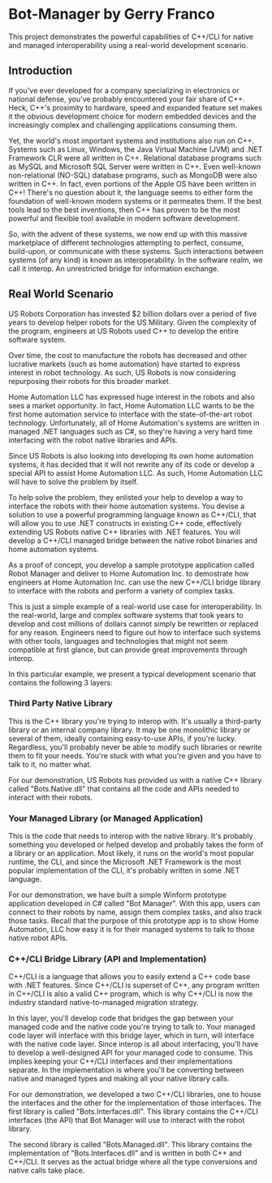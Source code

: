 # Bot-Manager by Gerry Franco

This project demonstrates the powerful capabilities of C++/CLI for native and managed interoperability 
using a real-world development scenario.

## Introduction

If you've ever developed for a company specializing in electronics or national defense, you've probably encountered your fair share 
of C++. Heck, C++'s proximity to hardware, speed and expanded feature set makes it the obvious development choice for modern embedded devices and the increasingly complex and challenging applications consuming them.

Yet, the world's most important systems and institutions also run on C++. Systems such as Linux, Windows, the Java Virtual Machine (JVM) and .NET Framework CLR were all written in C++. Relational database programs such as MySQL and Microsoft SQL Server were written in C++. Even well-known non-relational (NO-SQL) database programs, 
such as MongoDB were also written in C++. In fact, even portions of the Apple OS have been written in C++! 
There's no question about it, the language seems to either form the foundation of well-known modern systems or it permeates them. If the best tools lead to the best inventions, then C++ has proven to be the most powerful and flexible tool available in modern software development.

So, with the advent of these systems, we now end up with this massive marketplace of different technologies attempting to perfect, consume, build-upon, or communicate with these systems. Such interactions between systems (of any kind) is known as interoperability. In the software realm, we call it interop. An unrestricted bridge for information exchange.

## Real World Scenario

US Robots Corporation has invested $2 billion dollars over a period of five years to develop helper robots for the US Military. Given the complexity of the program, engineers at US Robots used C++ to develop the entire software system.

Over time, the cost to manufacture the robots has decreased and other lucrative markets (such as home automation) have started to express interest in robot technology. As such, US Robots is now considering repurposing their robots for this broader market.

Home Automation LLC has expressed huge interest in the robots and also sees a market opportunity. In fact, Home Automation LLC wants to be the first home automation service to interface with the state-of-the-art robot technology. Unfortunately, all of Home Automation's systems are written in managed .NET languages such as C#, so they're having a very hard time interfacing with the robot native libraries and APIs.

Since US Robots is also looking into developing its own home automation systems, it has decided that it will not rewrite any of its code or develop a special API to assist Home Automation LLC. As such, Home Automation LLC will have to solve the problem by itself.

To help solve the problem, they enlisted your help to develop a way to interface the robots with their home automation
systems. You devise a solution to use a powerful programming language known as C++/CLI, that will allow you to use .NET constructs in existing C++ code, effectively extending US Robots native C++ libraries with .NET features. You will develop
a C++/CLI managed bridge between the native robot binaries and home automation systems. 

As a proof of concept, you develop a sample prototype application called Robot Manager and deliver to Home Automation Inc. to demostrate how engineers at Home Automation Inc. can use the new C++/CLI bridge library to interface with the robots and perform a variety of complex tasks.

This is just a simple example of a real-world use case for interoperability. In the real-world, large and complex software
systems that took years to develop and cost millions of dollars cannot simply be rewritten or replaced for any reason. Engineers need to figure out how to interface such systems with other tools, languages and technologies that might not seem compatible at first glance, but can provide great improvements through interop.

In this particular example, we present a typical development scenario that contains the following 3 layers:

### Third Party Native Library

This is the C++ library you're trying to interop with. It's usually a third-party library or an internal company library. 
It may be one monolithic library or several of them, ideally containing easy-to-use APIs, if you're lucky. 
Regardless, you'll probably never be able to modify such libraries or rewrite them to fit your needs. You're stuck with
what you're given and you have to talk to it, no matter what.

For our demonstration, US Robots has provided us with a native C++ library called "Bots.Native.dll" that contains all the code and  APIs needed to interact with their robots.

### Your Managed Library (or Managed Application)

This is the code that needs to interop with the native library. It's probably something you developed or helped develop and probably takes the form of a library or an application. Most likely, it runs on the world's most popular runtime, the CLI, and 
since the Microsoft .NET Framework is the most popular implementation of the CLI, it's probably written in some .NET language.

For our demonstration, we have built a simple Winform prototype application developed in C# called "Bot Manager". With this app, users can connect to their robots by name, assign them complex tasks, and also track those tasks. Recall that the purpose of this prototype app is to show Home Automation, LLC how easy it is for their managed systems to talk to those native robot APIs.

### C++/CLI Bridge Library (API and Implementation)

C++/CLI is a language that allows you to easily extend a C++ code base with .NET features. Since C++/CLI is superset of C++, any program written in C++/CLI is also a valid C++ program, which is why C++/CLI is now the industry standard native-to-managed migration strategy.

In this layer, you'll develop code that bridges the gap between your managed code and the native code you're trying to talk to.  Your managed code layer will interface with this bridge layer, which in turn, will interface with the native code layer. Since interop is all about interfacing, you'll have to develop a well-designed API for your managed code to consume. This implies keeping your C++/CLI interfaces and their implementations separate. In the implementation is where you'll be converting
between native and managed types and making all your native library calls. 

For our demonstration, we developed a two C++/CLI libraries, one to house the interfaces and the other for the implementation of those interfaces. The first library is called "Bots.Interfaces.dll". This library contains the C++/CLI interfaces (the API) that Bot Manager will use to interact with the robot library. 

The second library is called "Bots.Managed.dll". This library contains the implementation of "Bots.Interfaces.dll" and
is written in both C++ and C++/CLI. It serves as the actual bridge where all the type conversions and native calls take place.



























